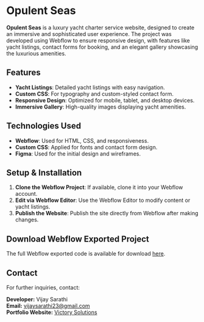 # Opulent Seas

**Opulent Seas** is a luxury yacht charter service website, designed to create an immersive and sophisticated user experience. The project was developed using Webflow to ensure responsive design, with features like yacht listings, contact forms for booking, and an elegant gallery showcasing the luxurious amenities.

## Features

- **Yacht Listings**: Detailed yacht listings with easy navigation.
- **Custom CSS**: For typography and custom-styled contact form.
- **Responsive Design**: Optimized for mobile, tablet, and desktop devices.
- **Immersive Gallery**: High-quality images displaying yacht amenities.

## Technologies Used

- **Webflow**: Used for HTML, CSS, and responsiveness.
- **Custom CSS**: Applied for fonts and contact form design.
- **Figma**: Used for the initial design and wireframes.

## Setup & Installation

1. **Clone the Webflow Project**: If available, clone it into your Webflow account.
2. **Edit via Webflow Editor**: Use the Webflow Editor to modify content or yacht listings.
3. **Publish the Website**: Publish the site directly from Webflow after making changes.

## Download Webflow Exported Project

The full Webflow exported code is available for download [here](https://drive.google.com/file/d/16430rKcul-clcCSP0dYdq2qcpTBDrcq3/view?usp=drive_link).

## Contact

For further inquiries, contact:

**Developer:** Vijay Sarathi  
**Email:** vijaysarathi23@gmail.com  
**Portfolio Website:** [Victory Solutions](https://www.victorysolutions.co)
